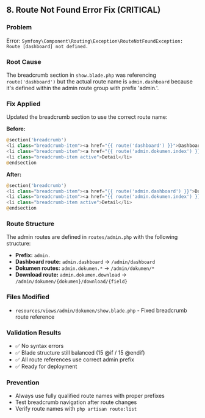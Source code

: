 ## 8. Route Not Found Error Fix (CRITICAL)

### Problem
Error: `Symfony\Component\Routing\Exception\RouteNotFoundException: Route [dashboard] not defined.`

### Root Cause
The breadcrumb section in `show.blade.php` was referencing `route('dashboard')` but the actual route name is `admin.dashboard` because it's defined within the admin route group with prefix 'admin.'.

### Fix Applied
Updated the breadcrumb section to use the correct route name:

**Before:**
```php
@section('breadcrumb')
<li class="breadcrumb-item"><a href="{{ route('dashboard') }}">Dashboard</a></li>
<li class="breadcrumb-item"><a href="{{ route('admin.dokumen.index') }}">Data Dokumen</a></li>
<li class="breadcrumb-item active">Detail</li>
@endsection
```

**After:**
```php
@section('breadcrumb')
<li class="breadcrumb-item"><a href="{{ route('admin.dashboard') }}">Dashboard</a></li>
<li class="breadcrumb-item"><a href="{{ route('admin.dokumen.index') }}">Data Dokumen</a></li>
<li class="breadcrumb-item active">Detail</li>
@endsection
```

### Route Structure
The admin routes are defined in `routes/admin.php` with the following structure:
- **Prefix:** `admin.`
- **Dashboard route:** `admin.dashboard` → `/admin/dashboard`
- **Dokumen routes:** `admin.dokumen.*` → `/admin/dokumen/*`
- **Download route:** `admin.dokumen.download` → `/admin/dokumen/{dokumen}/download/{field}`

### Files Modified
- `resources/views/admin/dokumen/show.blade.php` - Fixed breadcrumb route reference

### Validation Results
- ✅ No syntax errors
- ✅ Blade structure still balanced (15 @if / 15 @endif)
- ✅ All route references use correct admin prefix
- ✅ Ready for deployment

### Prevention
- Always use fully qualified route names with proper prefixes
- Test breadcrumb navigation after route changes
- Verify route names with `php artisan route:list`